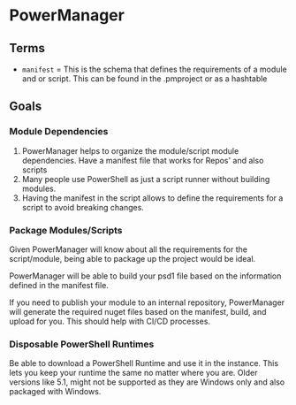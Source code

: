 # PowerManager

## Terms

* `manifest` = This is the schema that defines the requirements of a module and or script.  This can be found in the .pmproject or as a hashtable

## Goals

### Module Dependencies

   1. PowerManager helps to organize the module/script module dependencies.  Have a manifest file that works for Repos' and also scripts
   2. Many people use PowerShell as just a script runner without building modules.
   3. Having the manifest in the script allows to define the requirements for a script to avoid breaking changes.

### Package Modules/Scripts

Given PowerManager will know about all the requirements for the script/module, being able to package up the project would be ideal.  

PowerManager will be able to build your psd1 file based on the information defined in the manifest file.

If you need to publish your module to an internal repository, PowerManager will generate the required nuget files based on the manifest, build, and upload for you.  This should help with CI/CD processes.

### Disposable PowerShell Runtimes

Be able to download a PowerShell Runtime and use it in the instance.  This lets you keep your runtime the same no matter where you are.  Older versions like 5.1, might not be supported as they are Windows only and also packaged with Windows.